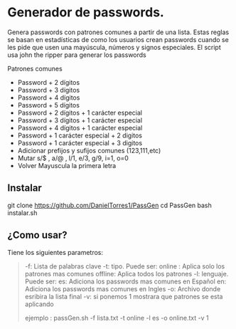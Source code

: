 # Generador de passwords.

Genera passwords con patrones comunes a partir de una lista. Estas reglas se basan en estadísticas de como los usuarios crean passwords cuando se les pide que usen una mayúscula, números y signos especiales. El script usa john the ripper para generar los passwords


Patrones comunes

- Password + 2 dígitos
- Password + 3 dígitos
- Password + 4 dígitos
- Password + 5 dígitos
- Password + 2 dígitos + 1 carácter especial
- Password + 3 dígitos + 1 carácter especial
- Password + 4 dígitos + 1 carácter especial
- Password + 1 carácter especial + 2 digitos
- Password + 1 carácter especial + 3 digitos
- Adicionar prefijos y sufijos comunes (123,111,etc)
- Mutar s/$ , a/@ , l/1, e/3, g/9, i=1, o=0
- Volver Mayuscula la primera letra

## Instalar
git clone https://github.com/DanielTorres1/PassGen
cd PassGen
bash instalar.sh

## ¿Como usar?

Tiene los siguientes parametros:

> -f: Lista de palabras clave
> -t: tipo. Puede ser:
> 		online : Aplica solo los patrones mas comunes
> 		offline: Aplica todos los patrones 
> -l: lenguaje. Puede ser:
> 		es: Adiciona los passwords mas comunes en Español
> 		en: Adiciona los passwords mas comunes en Ingles
> -o: Archivo donde esribira la lista final
> -v: si ponemos 1 mostrara que patrones se esta aplicando
> 
> ejemplo :  passGen.sh -f lista.txt -t online -l es -o online.txt -v 1
